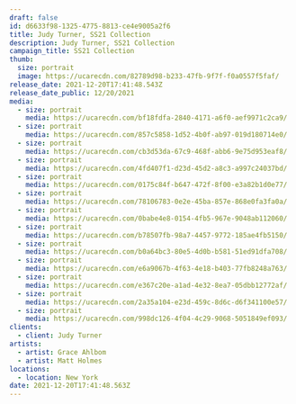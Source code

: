 ```yaml
---
draft: false
id: d6633f98-1325-4775-8813-ce4e9005a2f6
title: Judy Turner, SS21 Collection
description: Judy Turner, SS21 Collection
campaign_title: SS21 Collection
thumb:
  size: portrait
  image: https://ucarecdn.com/82789d98-b233-47fb-9f7f-f0a0557f5faf/
release_date: 2021-12-20T17:41:48.543Z
release_date_public: 12/20/2021
media:
  - size: portrait
    media: https://ucarecdn.com/bf18fdfa-2840-4171-a6f0-aef9971c2ca9/
  - size: portrait
    media: https://ucarecdn.com/857c5858-1d52-4b0f-ab97-019d180714e0/
  - size: portrait
    media: https://ucarecdn.com/cb3d53da-67c9-468f-abb6-9e75d953eaf8/
  - size: portrait
    media: https://ucarecdn.com/4fd407f1-d23d-45d2-a8c3-a997c24037bd/
  - size: portrait
    media: https://ucarecdn.com/0175c84f-b647-472f-8f00-e3a82b1d0e77/
  - size: portrait
    media: https://ucarecdn.com/78106783-0e2e-45ba-857e-868e0fa3fa0a/
  - size: portrait
    media: https://ucarecdn.com/0babe4e8-0154-4fb5-967e-9048ab112060/
  - size: portrait
    media: https://ucarecdn.com/b78507fb-98a7-4457-9772-185ae4fb5150/
  - size: portrait
    media: https://ucarecdn.com/b0a64bc3-80e5-4d0b-b581-51ed91dfa708/
  - size: portrait
    media: https://ucarecdn.com/e6a9067b-4f63-4e18-b403-77fb8248a763/
  - size: portrait
    media: https://ucarecdn.com/e367c20e-a1ad-4e32-8ea7-05dbb12772af/
  - size: portrait
    media: https://ucarecdn.com/2a35a104-e23d-459c-8d6c-d6f341100e57/
  - size: portrait
    media: https://ucarecdn.com/998dc126-4f04-4c29-9068-5051849ef093/
clients:
  - client: Judy Turner
artists:
  - artist: Grace Ahlbom
  - artist: Matt Holmes
locations:
  - location: New York
date: 2021-12-20T17:41:48.563Z
---
```

